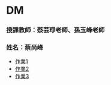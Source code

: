 # DM

### 授課教師：蔡芸琤老師、孫玉峰老師

### 姓名：蔡尚峰

* [作業1](https://www.youtube.com/watch?v=l5Vl-wiGTmg)
* [作業2](https://github.com/Shawn0604/DM/blob/main/HW2/readme.md)
* [作業3](https://youtu.be/YrS_HYU1p_o)
